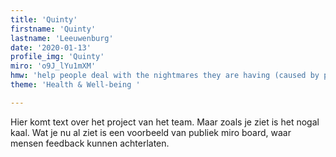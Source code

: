 ```yaml
---
title: 'Quinty'
firstname: 'Quinty'
lastname: 'Leeuwenburg'
date: '2020-01-13'
profile_img: 'Quinty'
miro: 'o9J_lYu1mXM'
hmw: 'help people deal with the nightmares they are having (caused by past trauma)?'
theme: 'Health & Well-being '

---
```


Hier komt text over het project van het team. Maar zoals je ziet is het nogal kaal. Wat je nu al ziet is een voorbeeld van publiek miro board, waar mensen feedback kunnen achterlaten.

